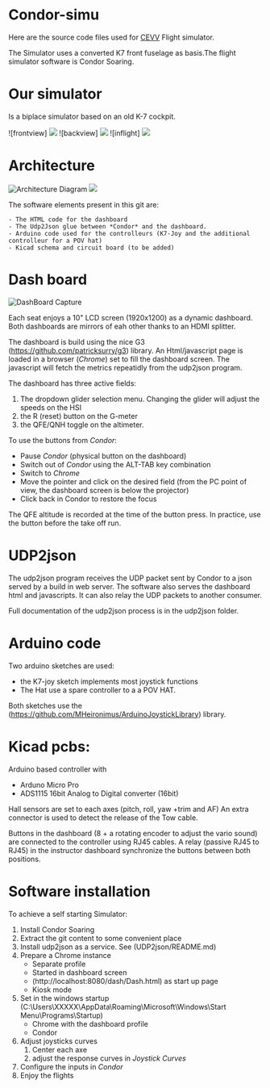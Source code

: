 # Condor-simu


Here are the source code files used for [CEVV](http://www.cevv.be) Flight simulator.

The Simulator uses a converted K7 front fuselage as basis.The flight simulator software is Condor Soaring.

# Our simulator

Is a biplace simulator based on an old K-7 cockpit.

![frontview]
<img src="./front.jpeg">
![backview]
<img src="./back.jpeg">
![inflight]
<img src="./inFlight.jpeg">
# Architecture

![Architecture Diagram](./architecture-Page-1.drawio.svg)
<img src="./architecture-Page-1.svg">

The software elements present in this git are:

    - The HTML code for the dashboard
    - The Udp2Json glue between *Condor* and the dashboard.
    - Arduino code used for the controlleurs (K7-Joy and the additional controlleur for a POV hat)
    - Kicad schema and circuit board (to be added)


# Dash board

![DashBoard Capture](./dash.png)


Each seat enjoys a 10" LCD screen (1920x1200) as a dynamic dashboard. Both dashboards are mirrors of eah other thanks to an HDMI splitter.

The dashboard is build using the nice G3 (https://github.com/patricksurry/g3) library. An Html/javascript page is loaded in a browser (*Chrome*) set to fill the dashboard screen.
The javascript will fetch the metrics repeatidly from the udp2json program.

The dashboard has three active fields:
1. The dropdown glider selection menu. Changing the glider will adjust the speeds on the HSI
1. the R (reset) button on the G-meter
1. the QFE/QNH toggle on the altimeter.

To use the buttons from *Condor*:

- Pause *Condor* (physical button on the dashboard)
- Switch out of *Condor* using the ALT-TAB key combination
- Switch to *Chrome*
- Move the pointer and click on the desired field (from the PC point of view, the dashboard screen is below the projector)
- Click back in Condor to restore the focus 

The QFE altitude is recorded at the time of the button press. In practice, use the button before the take off run.
# UDP2json

The udp2json program receives the UDP packet sent by Condor to a json served by a build in web server.
The software also serves the dashboard html and javascripts.
It can also relay the UDP packets to another consumer.

Full documentation of the udp2json process is in the udp2json folder.

# Arduino code

Two arduino sketches are used:

- the K7-joy sketch implements most joystick functions
- The Hat use a spare controller to a a POV HAT.

Both sketches use the (https://github.com/MHeironimus/ArduinoJoystickLibrary) library.

# Kicad pcbs:

Arduino based controller with

- Arduno Micro Pro
- ADS1115 16bit Analog to Digital converter (16bit)

Hall sensors are set to each axes (pitch, roll, yaw +trim and AF) 
An extra connector is used to detect the release of the Tow cable.

Buttons in the dashboard (8 + a rotating encoder to adjust the vario sound) are connected to the controller using RJ45 cables.
A relay (passive RJ45 to RJ45) in the instructor dashboard synchronize the buttons between both positions.

# Software installation

To achieve a self starting Simulator:

1. Install Condor Soaring
1. Extract the git content to some convenient place
1. Install udp2json as a service. See (UDP2json/README.md)
1. Prepare a Chrome instance
    - Separate profile
    - Started in dashboard screen
    - (http://localhost:8080/dash/Dash.html) as start up page
    - Kiosk mode
1. Set in the windows startup (C:\Users\XXXXX\AppData\Roaming\Microsoft\Windows\Start Menu\Programs\Startup)
    - Chrome with the dashboard profile
    - Condor
1. Adjust joysticks curves
    1. Center each axe
    1. adjust the response curves in *Joystick Curves*
1. Configure the inputs in *Condor*
1. Enjoy the flights
